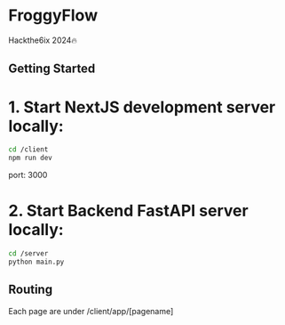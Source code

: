 # FroggyFlow
Hackthe6ix 2024🔥
## Getting Started

# 1. Start NextJS development server locally:

```bash
cd /client
npm run dev

```
port: 3000

# 2. Start Backend FastAPI server locally:

```bash
cd /server
python main.py
```


## Routing
Each page are under /client/app/[pagename]
